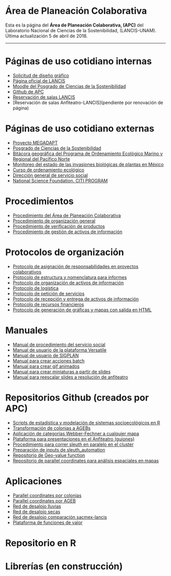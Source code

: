 # Área de Planeación Colaborativa

Esta es la página del **Área de Planeación Colaborativa, (APC)** del Laboratorio Nacional de Ciencias de la Sostenibilidad, (LANCIS-UNAM).
Última actualización 5 de abril de 2018.
* * *


# Páginas de uso cotidiano internas

- [Solicitud de diseño gráfico]()
- [Página oficial de LANCIS](http://lancis.ecologia.unam.mx/)
- [Moodle del Posgrado de Ciencias de la Sostenibilidad](http://aulas.mine.nu/recursos/login/index.php)
- [Github de APC](https://github.com/lancis-apc/planeacion-colaborativa)
- [Reservación de salas LANCIS](http://web.ecologia.unam.mx/index.php/asuntos-internos/206-reservacion-de-aulas)
- [Reservación de salas Anfiteatro-LANCIS](pendiente por renovación de página)

# Páginas de uso cotidiano externas
- [Proyecto MEGADAPT](http://megadapt.weebly.com)
- [Posgrado de Ciencias de la Sostenibilidad](http://sostenibilidad.posgrado.unam.mx/)
- [Bitácora geográfica del Programa de Ordenamiento Ecológico Marino y Regional del Pacífico Norte](http://magrat.mine.nu:8080/Versatile/)
- [Monitoreo del estado de las invasiones biológicas de plantas en México](http://www.unibio.unam.mx/invasoras/)
- [Curso de ordenamiento ecológico](http://kinet.cuaed.unam.mx/educacion_continua/ordenamiento_ecologico/)
- [Dirección general de servicio social](https://www.siass.unam.mx/programa/13477)
- [National Science Foundation. CITI PROGRAM](https://www.citiprogram.org/index.cfm?pageID=265)

# Procedimientos

* [Procedimiento del Área de Planeación Colaborativa](procedimiento_planeacion_colaborativa/procedimiento_planeacion_colaborativa.html)
* [Procedimiento de organización general](procedimiento_organizacion_general.html)
* [Procedimiento de verificación de productos](procedimiento_verifi_produc/procedimiento_verifi_produc.html)
* [Procedimiento de gestión de activos de información](procedimiento_activos_informacion.html)

# Protocolos de organización
* [Protocolo de asignación de responsabilidades en proyectos colaborativos](protocolo_asig_respons.html)
* [Protocolo de estructura y nomenclatura para informes](https://github.com/lancis-apc/planeacion-colaborativa/blob/master/protocolo_estruc_nom_informes.md)
* [Protocolo de organización de activos de información]()
* [Protocolo de logística](protocolo_logistica.html)
* [Protocolo de petición de servicios](protocolo_peticionservicio.html)
* [Protocolo de recepción y entrega de activos de información](lancis_fed_pcr.html)
* [Protocolo de recursos financieros](protocolo_recursos_financieros.html)
* [Protocolo de generación de gráficas y mapas con salida en HTML](https://github.com/lancis-apc/planeacion-colaborativa/blob/master/Protocolo%20de%20generaci%C3%B3n%20de%20gr%C3%A1ficas%20y%20mapas%20con%20salida%20HTML/protocolo_gr_ma_html.md)

# Manuales
* [Manual de procedimiento del servicio social](manual_servicio_social.html)
* [Manual de usuario de la plataforma Versatile](manual_usuario_plataforma_versatile.pdf)
* [Manual de usuario de SIGPLAN](manual_sigplan_oe_operador.pdf)
* [Manual para crear acciones batch](manual_photoshop.acciones_batch.html)
* [Manual para crear gif animados](manual_crear_gif_animados.html)
* [Manual para crear miniaturas a partir de slides](manual_crear_miniaturas_a_partir_de_slides.html)
* [Manual para reescalar slides a resolución de anfiteatro](manual_reescalar_slides_a_resolucion_anfiteatro.html)

# Repositorios Github (creados por APC)
- [Scripts de estadística y modelación de sistemas socioecológicos en R](https://github.com/sostenibilidad-unam/Estadistica_Modelacion_Sistemas_Socioecologicos_R)
- [Transformación de colonias a AGEBs](https://github.com/sostenibilidad-unam/colonias_to_agebs)
- [Aplicación de categorías Webber-Fechner a cualquier mapa](https://github.com/sostenibilidad-unam/wf_categories)
- [Plataforma para presentaciones en el Anfiteatro (guiones)](https://github.com/sostenibilidad-unam/boundary_object)
- [Procedimiento para correr sleuth en paralelo en el cluster](https://github.com/sostenibilidad-unam/sleuth_automation)
- [Preparación de inputs de sleuth_automation](https://github.com/sostenibilidad-unam/slueth_inputs)
- [Repositorio de Geo-value function](https://github.com/sostenibilidad-unam/geo-value-function)
- [Repositorio de parallel coordinates para análisis espaciales en mapas](https://github.com/sostenibilidad-unam/geo-value-function)

# Aplicaciones
- [Parallel coordinates por colonias](http://pc.magrat.mine.nu/parallel_coordinates_maps/bc81f943e30eb935c47d169bc9910e10)
- [Parallel coordinates por AGEB](http://pc.magrat.mine.nu/parallel_coordinates_maps/5c4e14c30a705b3386bbe6318846ed53)
- [Red de desalojo lluvias](http://magrat.mine.nu/~fidel/lluvias/#11/19.3951/-99.1319)
- [Red de desalojo secas](http://magrat.mine.nu/~fidel/secas/#11/19.3951/-99.1324)
- [Red de desalojo comparación sacmex-lancis](http://magrat.mine.nu/~fidel/comparacion/#12/19.3759/-99.1066)
- [Plataforma de funciones de valor](http://gvf.magrat.mine.nu/elevacion/gaussian/)

# Repositorio en R

# Librerías (en construcción)
